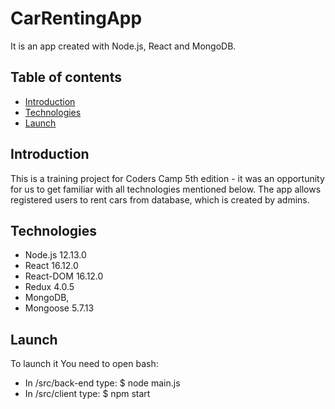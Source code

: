 # CarRentingApp
It is an app created with Node.js, React and MongoDB.

## Table of contents
* [Introduction](#introduction)
* [Technologies](#technologies)
* [Launch](#launch)

## Introduction
This is a training project for Coders Camp 5th edition - it was an opportunity for us to get familiar with all technologies mentioned below. The app allows registered users to rent cars from database, which is created by admins.

## Technologies
* Node.js 12.13.0
* React 16.12.0
* React-DOM 16.12.0
* Redux 4.0.5
* MongoDB, 
* Mongoose 5.7.13

## Launch
To launch it You need to open bash: 
* In /src/back-end type:
$ node main.js
* In /src/client type: 
$ npm start
